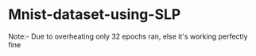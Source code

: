 # Mnist-dataset-using-SLP

Note:- Due to overheating only 32 epochs ran, else it's working perfectly fine
